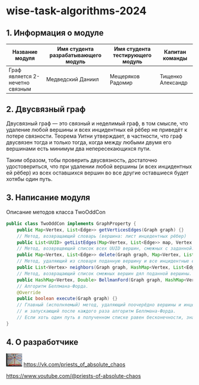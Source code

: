 # wise-task-algorithms-2024

## 1. Информация о модуле

| Название модуля  | Имя студента разрабатывающего модуль | Имя студента тестирующего модуль | Капитан команды   |
| ------------- | ------------- |----------------------------------|-------------------|
| Граф является 2-нечетно связным | Медведский Даниил  | Мещеряков Радомир | Тищенко Александр |



## 2. Двусвязный граф

Двусвязный граф — это связный и неделимый граф, в том смысле, что удаление любой вершины и всех инцидентных ей рёбер не приведёт к потере связности.
Теорема Уитни утверждает, в частности, что граф двусвязен тогда и только тогда, когда между любыми двумя его вершинами есть минимум два непересекающихся пути.

Таким образом, тобы проверить двусвязность, достаточно удостовериться, что при удалении любой вершины (и всех инцидентных ей рёбер) из всех оставшихся вершин во все другие оставшиеся будет хотябы один путь.

## 3. Написание модуля
Описание методов класса TwoOddCon
```java
public class TwoOddCon implements GraphProperty {
    public Map<Vertex, List<Edge>> getVerticesEdges(Graph graph) {}
    // Метод, возвращающий словарь (вершина: лист инцедентных рёбер)
    public List<UUID> getListEdges(Map<Vertex, List<Edge>> map, Vertex vertex) {}
    // Метод, возврвщвющий список всех UUID вершин, смежных с заданной.
    public Map<Vertex, List<Edge>> delete(Graph graph, Map<Vertex, List<Edge>> map, Vertex vertex) {}
    // Метод, удаляющий из словаря поданную вершину и все инцидентные ей рёбра. 
    public List<Vertex> neighbors(Graph graph, HashMap<Vertex, List<Edge>> map, Vertex vertex) {}
    // Метод, возвращающий список смежных вершин дял поданной вершины.
    public HashMap<Vertex, Double> BellmanFord(Graph graph, HashMap<Vertex, List<Edge>> map, Vertex start) {}
    // Алгоритм Беллмана-Форда.
    @Override
    public boolean execute(Graph graph) {}
    // Главный (исполняемый) метод, удаляющий поочерёдно вершины и инцедентные ей рёбра
    // и запускающий после каждого раза алгоритм Беллмана-Форда.
    // Если хоть один путь в полученном списке равен бесконечности, значит граф стал несвязным.
}
```


## 4. О разработчике
![img1.png](priests-of-absolute-chaos.png) https://vk.com/priests_of_absolute_chaos

https://www.youtube.com/@priests-of-absolute-chaos

